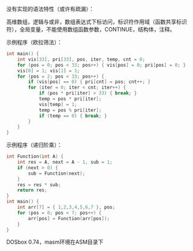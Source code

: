 没有实现的语法特性（或许有疏漏）：

高维数组，逻辑与或非，数组表达式下标访问，标识符作用域（函数共享标识符），全局变量，不能使用数组函数参数，CONTINUE，结构体，注释。



示例程序（欧拉筛法）：

```C
int main() {
	int vis[33], pri[33], pos, iter, temp, cnt = 0;
	for (pos = 0; pos < 33; pos++) { vis[pos] = 0; pri[pos] = 0; }
	vis[0] = 1; vis[1] = 1;
	for (pos = 2; pos < 33; pos++) {
		if (vis[pos] == 0) { pri[cnt] = pos; cnt++;	}
		for (iter = 0; iter < cnt; iter++) {
			if (pos * pri[iter] > 33) {	break; }
			temp = pos * pri[iter];
			vis[temp] = 1;
			temp = pos % pri[iter];
			if (temp == 0) { break;	}
		}
	}
}
```

示例程序（递归阶乘）：

```C
int Function(int A) {
	int res = A, next = A - 1, sub = 1;
	if (next > 0) {
		sub = Function(next); 
	}
	res = res * sub;
	return res;
}
int main() {
	int arr[7] = { 1,2,3,4,5,6,7 }, pos;
	for (pos = 0; pos < 7; pos++) {
		arr[pos] = Function(arr[pos]);
	}
}
```



DOSbox 0.74，masm环境在ASM目录下
